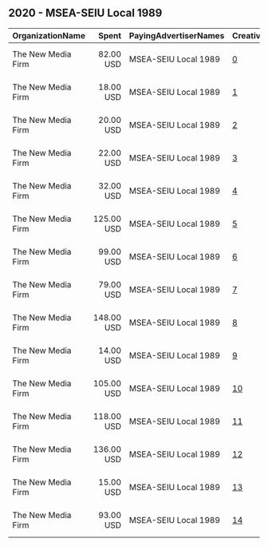 ## 2020 - MSEA-SEIU Local 1989 
|OrganizationName|Spent|PayingAdvertiserNames|CreativeUrls|Impressions|Genders|AgeBrackets|CountryCodes|BillingAddresses|CandidateBallotInformation|
|:---|---:|:---|:---|---:|:---|:---|:---|:---|:---|
|The New Media Firm|82.00 USD|MSEA-SEIU Local 1989|[0](https://www.snap.com/political-ads/asset/71e1b523c820e76acd11d3943d7add61f1946ebf65ec1b37823e4a5b4bd91dbb?mediaType=mp4)|12,509||18+|united states|"1730 Rhode Island Ave, NW Ste 213,Washington,20036,US"|MSEA - SEIU Local 1989|
|The New Media Firm|18.00 USD|MSEA-SEIU Local 1989|[1](https://www.snap.com/political-ads/asset/8bf0807dc43d56c7df3dc428c7dc7573c6fb7cc0bc329c7c907ad6b0f878110b?mediaType=mp4)|2,988||18+|united states|"1730 Rhode Island Ave, NW Ste 213,Washington,20036,US"|MSEA - SEIU Local 1989|
|The New Media Firm|20.00 USD|MSEA-SEIU Local 1989|[2](https://www.snap.com/political-ads/asset/71e1b523c820e76acd11d3943d7add61f1946ebf65ec1b37823e4a5b4bd91dbb?mediaType=mp4)|3,389||18+|united states|"1730 Rhode Island Ave, NW Ste 213,Washington,20036,US"|MSEA - SEIU Local 1989|
|The New Media Firm|22.00 USD|MSEA-SEIU Local 1989|[3](https://www.snap.com/political-ads/asset/94bddf340df672f18edb045516128009f648e158ea15567420f8586f5809a7e0?mediaType=mp4)|3,428||18+|united states|"1730 Rhode Island Ave, NW Ste 213,Washington,20036,US"|MSEA - SEIU Local 1989|
|The New Media Firm|32.00 USD|MSEA-SEIU Local 1989|[4](https://www.snap.com/political-ads/asset/71e1b523c820e76acd11d3943d7add61f1946ebf65ec1b37823e4a5b4bd91dbb?mediaType=mp4)|4,183||18+|united states|"1730 Rhode Island Ave, NW Ste 213,Washington,20036,US"|MSEA - SEIU Local 1989|
|The New Media Firm|125.00 USD|MSEA-SEIU Local 1989|[5](https://www.snap.com/political-ads/asset/8bf0807dc43d56c7df3dc428c7dc7573c6fb7cc0bc329c7c907ad6b0f878110b?mediaType=mp4)|20,253||18+|united states|"1730 Rhode Island Ave, NW Ste 213,Washington,20036,US"|MSEA - SEIU Local 1989|
|The New Media Firm|99.00 USD|MSEA-SEIU Local 1989|[6](https://www.snap.com/political-ads/asset/71e1b523c820e76acd11d3943d7add61f1946ebf65ec1b37823e4a5b4bd91dbb?mediaType=mp4)|14,508||18+|united states|"1730 Rhode Island Ave, NW Ste 213,Washington,20036,US"|MSEA - SEIU Local 1989|
|The New Media Firm|79.00 USD|MSEA-SEIU Local 1989|[7](https://www.snap.com/political-ads/asset/94bddf340df672f18edb045516128009f648e158ea15567420f8586f5809a7e0?mediaType=mp4)|12,852||18+|united states|"1730 Rhode Island Ave, NW Ste 213,Washington,20036,US"|MSEA - SEIU Local 1989|
|The New Media Firm|148.00 USD|MSEA-SEIU Local 1989|[8](https://www.snap.com/political-ads/asset/94bddf340df672f18edb045516128009f648e158ea15567420f8586f5809a7e0?mediaType=mp4)|22,051||18+|united states|"1730 Rhode Island Ave, NW Ste 213,Washington,20036,US"|MSEA - SEIU Local 1989|
|The New Media Firm|14.00 USD|MSEA-SEIU Local 1989|[9](https://www.snap.com/political-ads/asset/8bf0807dc43d56c7df3dc428c7dc7573c6fb7cc0bc329c7c907ad6b0f878110b?mediaType=mp4)|2,305||18+|united states|"1730 Rhode Island Ave, NW Ste 213,Washington,20036,US"|MSEA - SEIU Local 1989|
|The New Media Firm|105.00 USD|MSEA-SEIU Local 1989|[10](https://www.snap.com/political-ads/asset/71e1b523c820e76acd11d3943d7add61f1946ebf65ec1b37823e4a5b4bd91dbb?mediaType=mp4)|16,044||18+|united states|"1730 Rhode Island Ave, NW Ste 213,Washington,20036,US"|MSEA - SEIU Local 1989|
|The New Media Firm|118.00 USD|MSEA-SEIU Local 1989|[11](https://www.snap.com/political-ads/asset/94bddf340df672f18edb045516128009f648e158ea15567420f8586f5809a7e0?mediaType=mp4)|18,533||18+|united states|"1730 Rhode Island Ave, NW Ste 213,Washington,20036,US"|MSEA - SEIU Local 1989|
|The New Media Firm|136.00 USD|MSEA-SEIU Local 1989|[12](https://www.snap.com/political-ads/asset/8bf0807dc43d56c7df3dc428c7dc7573c6fb7cc0bc329c7c907ad6b0f878110b?mediaType=mp4)|20,802||18+|united states|"1730 Rhode Island Ave, NW Ste 213,Washington,20036,US"|MSEA - SEIU Local 1989|
|The New Media Firm|15.00 USD|MSEA-SEIU Local 1989|[13](https://www.snap.com/political-ads/asset/94bddf340df672f18edb045516128009f648e158ea15567420f8586f5809a7e0?mediaType=mp4)|2,299||18+|united states|"1730 Rhode Island Ave, NW Ste 213,Washington,20036,US"|MSEA - SEIU Local 1989|
|The New Media Firm|93.00 USD|MSEA-SEIU Local 1989|[14](https://www.snap.com/political-ads/asset/8bf0807dc43d56c7df3dc428c7dc7573c6fb7cc0bc329c7c907ad6b0f878110b?mediaType=mp4)|14,751||18+|united states|"1730 Rhode Island Ave, NW Ste 213,Washington,20036,US"|MSEA - SEIU Local 1989|
